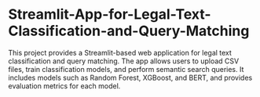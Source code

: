 # Streamlit-App-for-Legal-Text-Classification-and-Query-Matching
This project provides a Streamlit-based web application for legal text classification and query matching. The app allows users to upload CSV files, train classification models, and perform semantic search queries. It includes models such as Random Forest, XGBoost, and BERT, and provides evaluation metrics for each model.
